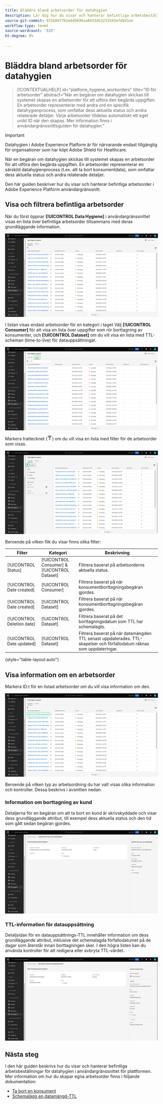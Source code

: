 ```yaml
---
title: Bläddra bland arbetsorder för datahygien
description: Lär dig hur du visar och hanterar befintliga arbetsbeställningar för datahygien i Adobe Experience Platform användargränssnitt.
source-git-commit: 931b847761e649696aa8433d53233593efd4d1ee
workflow-type: tm+mt
source-wordcount: '533'
ht-degree: 0%

---
```


# Bläddra bland arbetsorder för datahygien

>[!CONTEXTUALHELP]
>id="platform_hygiene_workorders"
>title="ID för arbetsorder"
>abstract="När en begäran om datahygien skickas till systemet skapas en arbetsorder för att utföra den begärda uppgiften. En arbetsorder representerar med andra ord en specifik datahygienprocess, som omfattar dess aktuella status och andra relaterade detaljer. Varje arbetsorder tilldelas automatiskt ett eget unikt ID när den skapas. Mer information finns i användargränssnittsguiden för datahygien."

>[!IMPORTANT]
>
>Datahygien i Adobe Experience Platform är för närvarande endast tillgänglig för organisationer som har köpt Adobe Shield for Healthcare.

När en begäran om datahygien skickas till systemet skapas en arbetsorder för att utföra den begärda uppgiften. En arbetsorder representerar en särskild datahygienprocess (t.ex. att ta bort konsumentdata), som omfattar dess aktuella status och andra relaterade detaljer.

Den här guiden beskriver hur du visar och hanterar befintliga arbetsorder i Adobe Experience Platform användargränssnitt.

## Visa och filtrera befintliga arbetsorder

När du först öppnar **[!UICONTROL Data Hygiene]** i användargränssnittet visas en lista över befintliga arbetsorder tillsammans med deras grundläggande information.

![Bilden visar [!UICONTROL Data Hygiene] arbetsytan i plattformsgränssnittet](../images/ui/browse/work-order-list.png)

I listan visas endast arbetsorder för en kategori i taget Välj **[!UICONTROL Consumer]** för att visa en lista över uppgifter som rör borttagning av konsumenter, och **[!UICONTROL Dataset]** om du vill visa en lista med TTL-scheman (time-to-live) för datauppsättningar.

![Bilden visar [!UICONTROL Dataset] tab](../images/ui/browse/dataset-tab.png)

Markera trattecknet (![Bild av trattsymbolen](../images/ui/browse/funnel-icon.png)) om du vill visa en lista med filter för de arbetsorder som visas.

![Bild på de arbetsorderfilter som visas](../images/ui/browse/filters.png)

Beroende på vilken flik du visar finns olika filter:

| Filter | Kategori | Beskrivning |
| --- | --- | --- |
| [!UICONTROL Status] | [!UICONTROL Consumer] &amp; [!UICONTROL Dataset] | Filtrera baserat på arbetsorderns aktuella status. |
| [!UICONTROL Date created] | [!UICONTROL Consumer] | Filtrera baserat på när konsumentborttagningsbegäran gjordes. |
| [!UICONTROL Date created] | [!UICONTROL Dataset] | Filtrera baserat på när konsumentborttagningsbegäran gjordes. |
| [!UICONTROL Deletion date] | [!UICONTROL Dataset] | Filtrera baserat på det borttagningsdatum som TTL har schemalagts. |
| [!UICONTROL Date updated] | [!UICONTROL Dataset] | Filtrera baserat på när datamängden TTL senast uppdaterades. TTL-skapelser och förfallodatum räknas som uppdateringar. |

{style=&quot;table-layout:auto&quot;}

## Visa information om en arbetsorder

Markera ID:t för en listad arbetsorder om du vill visa information om den.

![Bild som visar ett arbetsorders-ID som markeras](../images/ui/browse/select-work-order.png)

Beroende på vilken typ av arbetsordning du har valt visas olika information och kontroller. Dessa beskrivs i avsnitten nedan.

### Information om borttagning av kund

<!-- (Not available for initial release)
>[!CONTEXTUALHELP]
>id="platform_hygiene_responsemessages"
>title="Consumer delete response"
>abstract="When a consumer deletion process receives a response from the system, these messages are displayed under the **[!UICONTROL Result]** section. If a problem occurs while a work order is processing, any relevant error messages will appear in this section to help you troubleshoot the issue. To learn more, see the data hygiene UI guide."
-->

Detaljerna för en begäran om att ta bort en kund är skrivskyddade och visar dess grundläggande attribut, till exempel dess aktuella status och den tid som gått sedan begäran gjordes.

![Bild som visar informationssidan för en arbetsorder som ska tas bort av en kund](../images/ui/browse/consumer-delete-details.png)

### TTL-information för datauppsättning

Detaljsidan för en datauppsättnings-TTL innehåller information om dess grundläggande attribut, inklusive det schemalagda förfallodatumet på de dagar som återstår innan borttagningen sker. I den högra listen kan du använda kontroller för att redigera eller avbryta TTL-värdet.

![Bild som visar informationssidan för en TTL-arbetsorder för datauppsättning](../images/ui/browse/ttl-details.png)

## Nästa steg

I den här guiden beskrivs hur du visar och hanterar befintliga arbetsbeställningar för datahygien i användargränssnittet för plattformen. Mer information om hur du skapar egna arbetsorder finns i följande dokumentation:

* [Ta bort en konsument](./delete-consumer.md)
* [Schemalägg en datamängd-TTL](./ttl.md)
